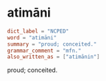 # atimāni

``` toml
dict_label = "NCPED"
word = "atimāni"
summary = "proud; conceited."
grammar_comment = "mfn."
also_written_as = ["atimānin"]
```

proud; conceited.

